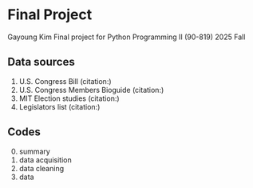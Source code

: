 # Final Project
Gayoung Kim
Final project for Python Programming II (90-819) 2025 Fall 


## Data sources
1. U.S. Congress Bill (citation:)
2. U.S. Congress Members Bioguide (citation:)
3. MIT Election studies (citation:)
4. Legislators list (citation:)
    
## Codes
0. summary
1. data acquisition
2. data cleaning
3. data 
